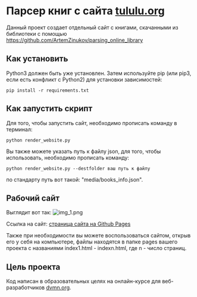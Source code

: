 # Парсер книг с сайта [tululu.org](https://tululu.org)


Данный проект создает отдельный сайт с книгами, скачанными из библиотеки
с помощью https://github.com/ArtemZinukov/parsing_online_library

## Как установить

Python3 должен быть уже установлен. Затем используйте pip (или pip3, если есть конфликт с Python2) для установки зависимостей:

```pip install -r requirements.txt```

## Как запустить скрипт

Для того, чтобы запустить сайт, необходимо прописать команду в терминал:

```python render_website.py ```

Вы также можете указать путь к файлу json, для того, чтобы использовать, необходимо прописать команду:

```python render_website.py --destfolder ваш путь к файлу```

по стандарту путь вот такой: "media/books_info.json".
## Рабочий сайт

Выглядит вот так:
![img_1.png](img_1.png)

Ссылка на сайт: [страница сайта на Github Pages](https://artemzinukov.github.io/library.github.io/pages/index2.html)


Также при необходимости вы можете воспользоваться сайтом, открыв его у себя на компьютере,
файлы находятся в папке pages вашего проекта с названиями index1.html - indexn.html, где n - число страниц.

## Цель проекта

Код написан в образовательных целях на онлайн-курсе для веб-разработчиков [dvmn.org](https://dvmn.org).